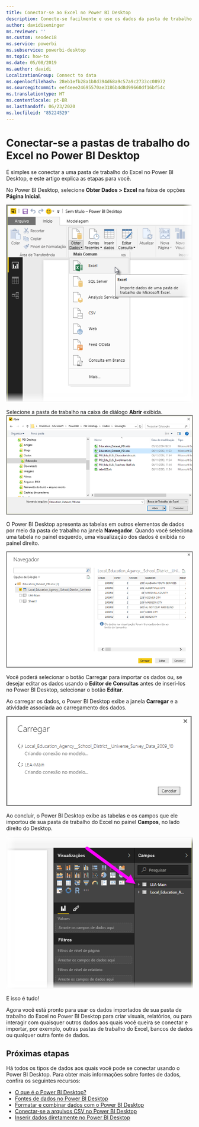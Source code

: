 ```yaml
---
title: Conectar-se ao Excel no Power BI Desktop
description: Conecte-se facilmente e use os dados da pasta de trabalho do Excel no Power BI Desktop
author: davidiseminger
ms.reviewer: ''
ms.custom: seodec18
ms.service: powerbi
ms.subservice: powerbi-desktop
ms.topic: how-to
ms.date: 05/08/2019
ms.author: davidi
LocalizationGroup: Connect to data
ms.openlocfilehash: 28eb1efb28a1b8d394d68a9c57a9c2733cc08972
ms.sourcegitcommit: eef4eee24695570ae3186b4d8d99660df16bf54c
ms.translationtype: HT
ms.contentlocale: pt-BR
ms.lasthandoff: 06/23/2020
ms.locfileid: "85224529"
---
```

# <a name="connect-to-excel-workbooks-in-power-bi-desktop"></a>Conectar-se a pastas de trabalho do Excel no Power BI Desktop
É simples se conectar a uma pasta de trabalho do Excel no Power BI Desktop, e este artigo explica as etapas para você.

No Power BI Desktop, selecione **Obter Dados > Excel** na faixa de opções **Página Inicial**.

![](media/desktop-connect-excel/connect_to_excel_1.png)

Selecione a pasta de trabalho na caixa de diálogo **Abrir** exibida.
![](media/desktop-connect-excel/connect_to_excel_2.png)

O Power BI Desktop apresenta as tabelas em outros elementos de dados por meio da pasta de trabalho na janela **Navegador**. Quando você seleciona uma tabela no painel esquerdo, uma visualização dos dados é exibida no painel direito.

![](media/desktop-connect-excel/connect_to_excel_3.png)

Você poderá selecionar o botão Carregar para importar os dados ou, se desejar editar os dados usando o **Editor de Consultas** antes de inseri-los no Power BI Desktop, selecionar o botão **Editar**.

Ao carregar os dados, o Power BI Desktop exibe a janela **Carregar** e a atividade associada ao carregamento dos dados.  

![](media/desktop-connect-excel/connect_to_excel_4.png)

Ao concluir, o Power BI Desktop exibe as tabelas e os campos que ele importou de sua pasta de trabalho do Excel no painel **Campos**, no lado direito do Desktop.

![](media/desktop-connect-excel/connect_to_excel_5.png)

E isso é tudo!

Agora você está pronto para usar os dados importados de sua pasta de trabalho do Excel no Power BI Desktop para criar visuais, relatórios, ou para interagir com quaisquer outros dados aos quais você queira se conectar e importar, por exemplo, outras pastas de trabalho do Excel, bancos de dados ou qualquer outra fonte de dados.

## <a name="next-steps"></a>Próximas etapas
Há todos os tipos de dados aos quais você pode se conectar usando o Power BI Desktop. Para obter mais informações sobre fontes de dados, confira os seguintes recursos:

* [O que é o Power BI Desktop?](../fundamentals/desktop-what-is-desktop.md)
* [Fontes de dados no Power BI Desktop](desktop-data-sources.md)
* [Formatar e combinar dados com o Power BI Desktop](desktop-shape-and-combine-data.md)
* [Conectar-se a arquivos CSV no Power BI Desktop](desktop-connect-csv.md)   
* [Inserir dados diretamente no Power BI Desktop](desktop-enter-data-directly-into-desktop.md)   
